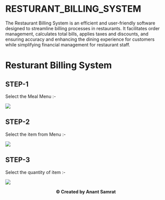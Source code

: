 # RESTURANT_BILLING_SYSTEM
The Restaurant Billing System is an efficient and user-friendly software designed to streamline billing processes in restaurants. It facilitates order management, calculates total bills, applies taxes and discounts, and ensuring accuracy and enhancing the dining experience for customers while simplifying financial management for restaurant staff.
# Resturant Billing System

## STEP-1


Select the Meal Menu :-


![](Screenshot/Mealselectmenu.JPG)

## STEP-2

Select the item from Menu :-

![](Screenshot/Mealmenu.JPG)


## STEP-3

Select the quantity of item :-

![](Screenshot/Billing%20Discription.JPG)

<p align="center"><b>© Created by Anant Samrat</b></p?
